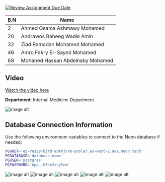 [![Review Assignment Due Date](https://classroom.github.com/assets/deadline-readme-button-22041afd0340ce965d47ae6ef1cefeee28c7c493a6346c4f15d667ab976d596c.svg)](https://classroom.github.com/a/GZ21lnOq)

| B.N | Name                                    |
| --- | --------------------------------------- |
| 2  | Ahmed Osama Ashmawy Mohamed            |
| 20  | Andrawos Baheeg Wadie Amin               |
| 32  | Ziad Ramadan Mohamed Mohamed            |
| 46  | Amro Fekry El-Sayed Mohamed  |
| 68  | Mohaned Hassan Abdelnaby Mohamed         |
## Video

[Watch the video here](https://drive.google.com/drive/folders/1Hrelpzwq6QRWPqEuhCmkGUvr0xhFKSd8?usp=sharing)


**Department**: Internal Medicine Department


![image alt](https://github.com/sbme-tutorials/phase1-database-sbe_database_spring25_team09/blob/d1f010187aa8c2a6ed2b248ad581fa9f05e1d24b/ERD.drawio.png)

## Database Connection Information

Use the following environment variables to connect to the Neon database if needed:

```bash
PGHOST='ep-raspy-bird-abkmjvxm-pooler.eu-west-2.aws.neon.tech'
PGDATABASE='database_name'
PGUSER='postgres'
PGPASSWORD='npg_j8fnx3zcySom'
```

![image alt](https://github.com/sbme-tutorials/phase1-database-sbe_database_spring25_team09/blob/39576ab9e509648cc39da5b528062ef3cf7944ca/Screenshot%202025-05-02%20215521.png)
![image alt](https://github.com/sbme-tutorials/phase1-database-sbe_database_spring25_team09/blob/39576ab9e509648cc39da5b528062ef3cf7944ca/Screenshot%202025-05-02%20215548.png)
![image alt](https://github.com/sbme-tutorials/phase1-database-sbe_database_spring25_team09/blob/39576ab9e509648cc39da5b528062ef3cf7944ca/Screenshot%202025-05-02%20215625.png)
![image alt](https://github.com/sbme-tutorials/phase1-database-sbe_database_spring25_team09/blob/39576ab9e509648cc39da5b528062ef3cf7944ca/Screenshot%202025-05-02%20215733.png)
![image alt](https://github.com/sbme-tutorials/phase1-database-sbe_database_spring25_team09/blob/39576ab9e509648cc39da5b528062ef3cf7944ca/Screenshot%202025-05-02%20220314.png)
